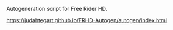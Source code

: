 Autogeneration script for Free Rider HD.

https://judahtegart.github.io/FRHD-Autogen/autogen/index.html
